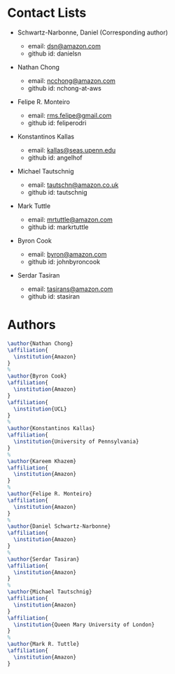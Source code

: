 # Contact Lists

- Schwartz-Narbonne, Daniel (Corresponding author)
  - email: dsn@amazon.com
  - github id: danielsn

- Nathan Chong
  - email: ncchong@amazon.com
  - github id: nchong-at-aws

- Felipe R. Monteiro
  - email: rms.felipe@gmail.com
  - github id: feliperodri
  
- Konstantinos Kallas
  - email: kallas@seas.upenn.edu
  - github id: angelhof

- Michael Tautschnig
  - email: tautschn@amazon.co.uk
  - github id: tautschnig

- Mark Tuttle
  - email: mrtuttle@amazon.com
  - github id: markrtuttle

- Byron Cook
  - email: byron@amazon.com
  - github id: johnbyroncook
  
- Serdar Tasiran
  - email: tasirans@amazon.com
  - github id: stasiran
  
# Authors

```tex
\author{Nathan Chong}
\affiliation{
  \institution{Amazon}
}
%
\author{Byron Cook}
\affiliation{
  \institution{Amazon}
}
\affiliation{
  \institution{UCL}
}
%
\author{Konstantinos Kallas}
\affiliation{
  \institution{University of Pennsylvania}
}
%
\author{Kareem Khazem}
\affiliation{
  \institution{Amazon}
}
%
\author{Felipe R. Monteiro}
\affiliation{
  \institution{Amazon}
}
%
\author{Daniel Schwartz-Narbonne}
\affiliation{
  \institution{Amazon}
}
%
\author{Serdar Tasiran}
\affiliation{
  \institution{Amazon}
}
%
\author{Michael Tautschnig}
\affiliation{
  \institution{Amazon}
}
\affiliation{
  \institution{Queen Mary University of London}
}
%
\author{Mark R. Tuttle}
\affiliation{
  \institution{Amazon}
}

```
